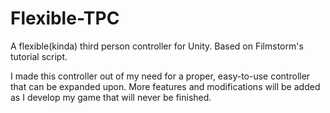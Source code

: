 # Flexible-TPC
A flexible(kinda) third person controller for Unity. Based on Filmstorm's tutorial script.

I made this controller out of my need for a proper, easy-to-use controller that can be expanded upon. 
More features and modifications will be added as I develop my game that will never be finished.
